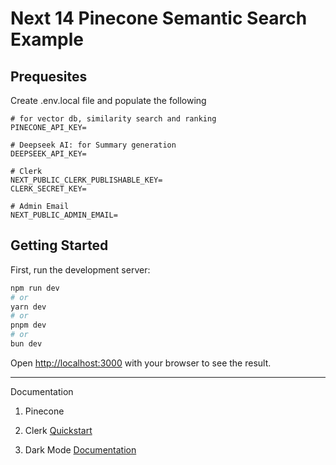 # Next 14 Pinecone Semantic Search Example

## Prequesites

Create .env.local file and populate the following

```
# for vector db, similarity search and ranking
PINECONE_API_KEY=

# Deepseek AI: for Summary generation
DEEPSEEK_API_KEY=

# Clerk
NEXT_PUBLIC_CLERK_PUBLISHABLE_KEY=
CLERK_SECRET_KEY=

# Admin Email
NEXT_PUBLIC_ADMIN_EMAIL=

```

## Getting Started

First, run the development server:

```bash
npm run dev
# or
yarn dev
# or
pnpm dev
# or
bun dev
```

Open [http://localhost:3000](http://localhost:3000) with your browser to see the result.

---

Documentation

1. Pinecone

2. Clerk
   [Quickstart](https://clerk.com/docs/quickstarts/nextjs)

3. Dark Mode
   [Documentation](https://ui.shadcn.com/docs/dark-mode/next)
